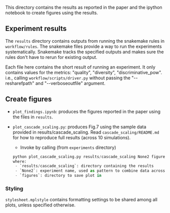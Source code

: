 This directory contains the results as reported in the paper and the ipython notebook to create figures using the results. 

## Experiment results
The `results` directory contains outputs from running the snakemake rules in `workflow/rules`. The snakemake files provide a way to run the experiments systematically. Snakemake tracks the specified outputs and makes sure the rules don't have to rerun for existing output. 

Each file here contains the short result of running an experiment. It only contains values for the metrics: "quality", "diversity", "discriminative_pow". i.e., calling `workflow/scripts/driver.py` without passing the "--resharefpath" and  "--verboseoutfile" argument.

## Create figures

- `plot_findings.ipynb`: produces the figures reported in the paper using the files in `results`.

- `plot_cascade_scaling.py`: produces Fig.7 using the sample data provided in results/cascade_scaling. Read `cascade_scaling/README.md` for how to reproduce full results (across 10 simulations). 
  - Invoke by calling (from `experiments` directory) 
  ```py
  python plot_cascade_scaling.py results/cascade_scaling None2 figures``` 
  where:
   - `results/cascade_scaling`: directory containing the results
   - `None2`: experiment name, used as pattern to combine data across runs. e.g., if there are 3 runs, the directory contains 3 files prefixed with `None2`: `None2_*.json.gz`)
   - `figures`: directory to save plot in

### Styling

`stylesheet.mplstyle` contains formatting settings to be shared among all plots, unless specified otherwise.
